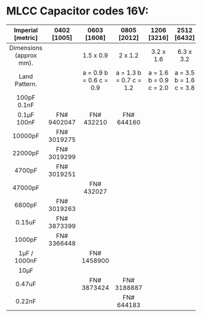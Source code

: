 # MLCC Capacitor codes 16V:

| Imperial [metric]       | 0402 [1005] | 0603 [1608] | 0805 [2012] | 1206 [3216] | 2512 [6432] |
| :---------------------: | :---------: | :---------: | :---------: | :---------: | :---------: |
| Dimensions (approx mm). |             | 1.5 x 0.9   |2 x 1.2      | 3.2 x 1.6   | 6.3 x 3.2   |
|Land Pattern.            |             | a = 0.9 b = 0.6 c = 0.9	 |a = 1.3 b = 0.7 c = 1.2 | a = 1.6 b = 0.9 c = 2.0 | a = 3.5 b = 1.6 c = 3.8 |
|100pF 0.1nF              |             |             |             |             |             |
|0.1μF 100nF              | FN# 9402047 | FN# 432210  | FN# 644160  |             |             |
|10000pF                  | FN# 3019275 |             |             |             |             |
|22000pF                  | FN# 3019299 |             |             |             |             |
|4700pF                   | FN# 3019251 |             |             |             |             |
|47000pF                  |             | FN# 432027  |             |             |             |
|6800pF                   | FN# 3019263 |             |             |             |             |
|0.15uF                   | FN# 3873399 |             |             |             |             |
|1000pF                   | FN# 3366448 |             |             |             |             |
|1μF / 1000nF             |             | FN# 1458900 |             |             |             |
|10μF                     |             |             |             |             |             |
|0.47uF                   |             | FN# 3873424 | FN# 3188887 |             |             |
|0.22nF                   |             |             | FN# 644183  |
